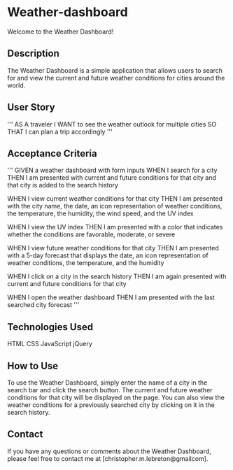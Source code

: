 # Weather-dashboard

Welcome to the Weather Dashboard!

## Description
The Weather Dashboard is a simple application that allows users to search for and view the current and future weather conditions for cities around the world.

## User Story
'''
AS A traveler
I WANT to see the weather outlook for multiple cities
SO THAT I can plan a trip accordingly
'''

## Acceptance Criteria
'''
GIVEN a weather dashboard with form inputs
WHEN I search for a city
THEN I am presented with current and future conditions for that city and that city is added to the search history

WHEN I view current weather conditions for that city
THEN I am presented with the city name, the date, an icon representation of weather conditions, the temperature, the humidity, the wind speed, and the UV index

WHEN I view the UV index
THEN I am presented with a color that indicates whether the conditions are favorable, moderate, or severe

WHEN I view future weather conditions for that city
THEN I am presented with a 5-day forecast that displays the date, an icon representation of weather conditions, the temperature, and the humidity

WHEN I click on a city in the search history
THEN I am again presented with current and future conditions for that city

WHEN I open the weather dashboard
THEN I am presented with the last searched city forecast
'''

## Technologies Used
HTML
CSS
JavaScript
jQuery

## How to Use
To use the Weather Dashboard, simply enter the name of a city in the search bar and click the search button. The current and future weather conditions for that city will be displayed on the page. You can also view the weather conditions for a previously searched city by clicking on it in the search history.

## Contact
If you have any questions or comments about the Weather Dashboard, please feel free to contact me at [christopher.m.lebreton@gmailcom].
